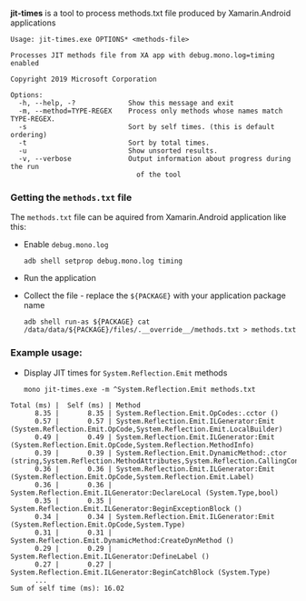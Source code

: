 ﻿**jit-times** is a tool to process methods.txt file produced by Xamarin.Android
applications

	Usage: jit-times.exe OPTIONS* <methods-file>

	Processes JIT methods file from XA app with debug.mono.log=timing enabled

	Copyright 2019 Microsoft Corporation

	Options:
	  -h, --help, -?             Show this message and exit
	  -m, --method=TYPE-REGEX    Process only methods whose names match TYPE-REGEX.
	  -s                         Sort by self times. (this is default ordering)
	  -t                         Sort by total times.
	  -u                         Show unsorted results.
	  -v, --verbose              Output information about progress during the run
	                               of the tool

### Getting the `methods.txt` file

The `methods.txt` file can be aquired from Xamarin.Android application like this:

* Enable `debug.mono.log`

	`adb shell setprop debug.mono.log timing`

* Run the application

* Collect the file - replace the `${PACKAGE}` with your application package name

	`adb shell run-as ${PACKAGE} cat /data/data/${PACKAGE}/files/.__override__/methods.txt > methods.txt`

### Example usage:

* Display JIT times for `System.Reflection.Emit` methods

	`mono jit-times.exe -m ^System.Reflection.Emit methods.txt`

```
Total (ms) |  Self (ms) | Method
      8.35 |       8.35 | System.Reflection.Emit.OpCodes:.cctor ()
      0.57 |       0.57 | System.Reflection.Emit.ILGenerator:Emit (System.Reflection.Emit.OpCode,System.Reflection.Emit.LocalBuilder)
      0.49 |       0.49 | System.Reflection.Emit.ILGenerator:Emit (System.Reflection.Emit.OpCode,System.Reflection.MethodInfo)
      0.39 |       0.39 | System.Reflection.Emit.DynamicMethod:.ctor (string,System.Reflection.MethodAttributes,System.Reflection.CallingConventions,System.Type,System.Type[],System.Type,System.Reflection.Module,bool,bool)
      0.36 |       0.36 | System.Reflection.Emit.ILGenerator:Emit (System.Reflection.Emit.OpCode,System.Reflection.Emit.Label)
      0.36 |       0.36 | System.Reflection.Emit.ILGenerator:DeclareLocal (System.Type,bool)
      0.35 |       0.35 | System.Reflection.Emit.ILGenerator:BeginExceptionBlock ()
      0.34 |       0.34 | System.Reflection.Emit.ILGenerator:Emit (System.Reflection.Emit.OpCode,System.Type)
      0.31 |       0.31 | System.Reflection.Emit.DynamicMethod:CreateDynMethod ()
      0.29 |       0.29 | System.Reflection.Emit.ILGenerator:DefineLabel ()
      0.27 |       0.27 | System.Reflection.Emit.ILGenerator:BeginCatchBlock (System.Type)
      ...
Sum of self time (ms): 16.02
```
